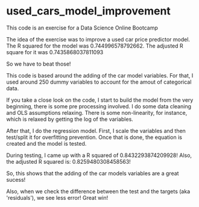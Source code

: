 # used_cars_model_improvement
This code is an exercise for a Data Science Online Bootcamp

The idea of the exercise was to improve a used car price predictor model. 
The R squared for the model was 0.744996578792662.
The adjusted R square for it was 0.7435868037811093

So we have to beat those!

This code is based around the adding of the car model variables. 
For that, I used around 250 dummy variables to account for the amout of categorical data.

If you take a close look on the code, I start to build the model from the very beginning, there is some pre processing involved.
I do some data cleaning and OLS assumptions relaxing. There is some non-linearity, for instance, which is relaxed by getting the log of the variables.

After that, I do the regression model. First, I scale the variables and then test/split it for overfitting prevention. 
Once that is done, the equation is created and the model is tested.

During testing, I came up with a R squared of 0.8432293874209928!
Also, the adjusted R squared is: 0.8259480308458563!

So, this shows that the adding of the car models variables are a great sucess!

Also, when we check the difference between the test and the targets (aka 'residuals'), we see less error!
Great win!
